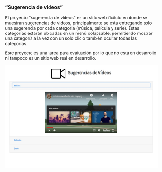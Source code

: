 ### “Sugerencia de videos”

El proyecto "sugerencia de videos" es un sitio web ficticio en donde se muestran sugerencias de videos, principalmente se esta entregando solo una sugerencia por cada categoria (música, película y serie).  Estas categorías estarán ubicadas en un menú colapsable, permitiendo mostrar una categoría a la vez con un solo clic o también ocultar todas las categorías.

Este proyecto es una tarea para evaluación por lo que no esta en desarrollo ni tampoco es un sitio web real en desarrollo.

![](https://github.com/aleyire/sugerencia-de-videos/blob/main/assets/img/video.jpg)
